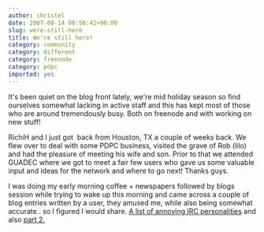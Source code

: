 ```yaml
---
author: christel
date: 2007-08-14 08:56:42+00:00
slug: were-still-here
title: We're still here!
category: community
category: different
category: freenode
category: pdpc
imported: yes
---
```

It's been quiet on the blog front lately, we're mid holiday season so find ourselves somewhat lacking in active staff and this has kept most of those who are around tremendously busy. Both on freenode and with working on new stuff!

RichiH and I just got  back from Houston, TX a couple of weeks back. We flew over to deal with some PDPC business, visited the grave of Rob (lilo) and had the pleasure of meeting his wife and son. Prior to that we attended GUADEC where we got to meet a fair few users who gave us some valuable input and ideas for the network and where to go next! Thanks guys.

I was doing my early morning coffee + newspapers followed by blogs session while trying to wake up this morning and came across a couple of blog entries written by a user, they amused me, while also being somewhat accurate.. so I figured I would share. [A list of annoying IRC personalities](http://dammitcoetzee.blogspot.com/2007/08/list-of-some-of-most-annoying-irc.html) and also [part 2.](http://dammitcoetzee.blogspot.com/2007/08/most-annoying-irc-personalities-2.html)
